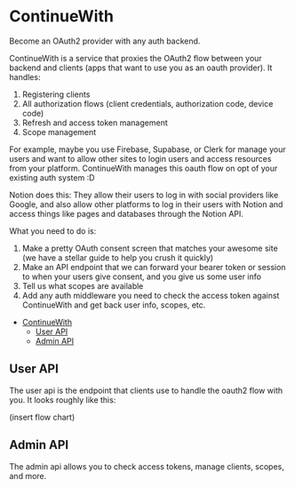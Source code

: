 # ContinueWith

Become an OAuth2 provider with any auth backend.

ContinueWith is a service that proxies the OAuth2 flow between your backend and clients (apps that want to use you as an oauth provider). It handles:

1. Registering clients
2. All authorization flows (client credentials, authorization code, device code)
3. Refresh and access token management
4. Scope management

For example, maybe you use Firebase, Supabase, or Clerk for manage your users and want to allow other sites to login users and access resources from your platform. ContinueWith manages this oauth flow on opt of your existing auth system :D

Notion does this: They allow their users to log in with social providers like Google, and also allow other platforms to log in their users with Notion and access things like pages and databases through the Notion API.

What you need to do is:

1. Make a pretty OAuth consent screen that matches your awesome site (we have a stellar guide to help you crush it quickly)
2. Make an API endpoint that we can forward your bearer token or session to when your users give consent, and you give us some user info
3. Tell us what scopes are available
4. Add any auth middleware you need to check the access token against ContinueWith and get back user info, scopes, etc.

<!-- TOC -->
* [ContinueWith](#continuewith)
  * [User API](#user-api)
  * [Admin API](#admin-api)
<!-- TOC -->

## User API

The user api is the endpoint that clients use to handle the oauth2 flow with you. It looks roughly like this:

(insert flow chart)

## Admin API

The admin api allows you to check access tokens, manage clients, scopes, and more.